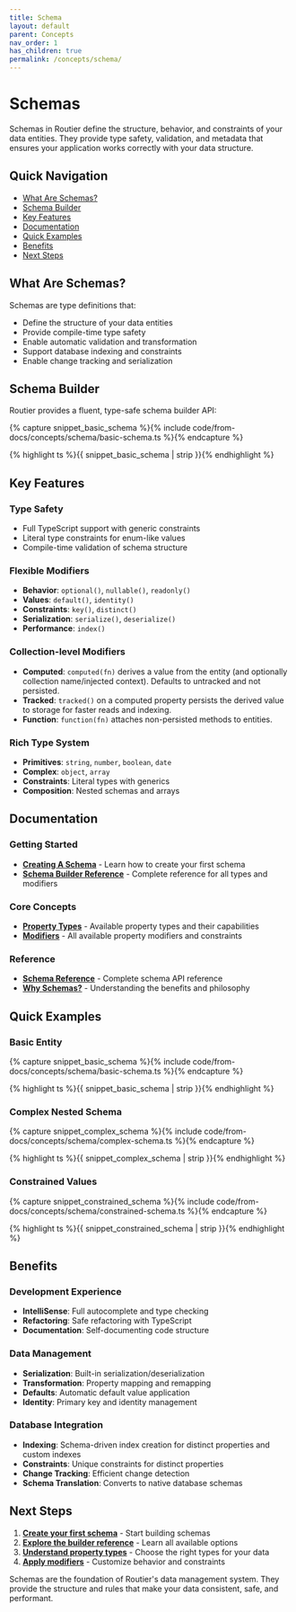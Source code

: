 ```yaml
---
title: Schema
layout: default
parent: Concepts
nav_order: 1
has_children: true
permalink: /concepts/schema/
---
```


# Schemas

Schemas in Routier define the structure, behavior, and constraints of your data entities. They provide type safety, validation, and metadata that ensures your application works correctly with your data structure.

## Quick Navigation

- [What Are Schemas?](#what-are-schemas)
- [Schema Builder](#schema-builder)
- [Key Features](#key-features)
- [Documentation](#documentation)
- [Quick Examples](#quick-examples)
- [Benefits](#benefits)
- [Next Steps](#next-steps)

## What Are Schemas?

Schemas are type definitions that:

- Define the structure of your data entities
- Provide compile-time type safety
- Enable automatic validation and transformation
- Support database indexing and constraints
- Enable change tracking and serialization

## Schema Builder

Routier provides a fluent, type-safe schema builder API:

{% capture snippet_basic_schema %}{% include code/from-docs/concepts/schema/basic-schema.ts %}{% endcapture %}

{% highlight ts %}{{ snippet_basic_schema | strip }}{% endhighlight %}

## Key Features

### Type Safety

- Full TypeScript support with generic constraints
- Literal type constraints for enum-like values
- Compile-time validation of schema structure

### Flexible Modifiers

- **Behavior**: `optional()`, `nullable()`, `readonly()`
- **Values**: `default()`, `identity()`
- **Constraints**: `key()`, `distinct()`
- **Serialization**: `serialize()`, `deserialize()`
- **Performance**: `index()`

### Collection-level Modifiers

- **Computed**: `computed(fn)` derives a value from the entity (and optionally collection name/injected context). Defaults to untracked and not persisted.
- **Tracked**: `tracked()` on a computed property persists the derived value to storage for faster reads and indexing.
- **Function**: `function(fn)` attaches non-persisted methods to entities.

### Rich Type System

- **Primitives**: `string`, `number`, `boolean`, `date`
- **Complex**: `object`, `array`
- **Constraints**: Literal types with generics
- **Composition**: Nested schemas and arrays

## Documentation

### Getting Started

- **[Creating A Schema](creating-a-schema.md)** - Learn how to create your first schema
- **[Schema Builder Reference](schema-builder-reference.md)** - Complete reference for all types and modifiers

### Core Concepts

- **[Property Types](property-types/README.md)** - Available property types and their capabilities
- **[Modifiers](modifiers/README.md)** - All available property modifiers and constraints

### Reference

- **[Schema Reference](reference.md)** - Complete schema API reference
- **[Why Schemas?](why-schemas.md)** - Understanding the benefits and philosophy

## Quick Examples

### Basic Entity

{% capture snippet_basic_schema %}{% include code/from-docs/concepts/schema/basic-schema.ts %}{% endcapture %}

{% highlight ts %}{{ snippet_basic_schema | strip }}{% endhighlight %}

### Complex Nested Schema

{% capture snippet_complex_schema %}{% include code/from-docs/concepts/schema/complex-schema.ts %}{% endcapture %}

{% highlight ts %}{{ snippet_complex_schema | strip }}{% endhighlight %}

### Constrained Values

{% capture snippet_constrained_schema %}{% include code/from-docs/concepts/schema/constrained-schema.ts %}{% endcapture %}

{% highlight ts %}{{ snippet_constrained_schema | strip }}{% endhighlight %}

## Benefits

### Development Experience

- **IntelliSense**: Full autocomplete and type checking
- **Refactoring**: Safe refactoring with TypeScript
- **Documentation**: Self-documenting code structure

### Data Management

- **Serialization**: Built-in serialization/deserialization
- **Transformation**: Property mapping and remapping
- **Defaults**: Automatic default value application
- **Identity**: Primary key and identity management

### Database Integration

- **Indexing**: Schema-driven index creation for distinct properties and custom indexes
- **Constraints**: Unique constraints for distinct properties
- **Change Tracking**: Efficient change detection
- **Schema Translation**: Converts to native database schemas

## Next Steps

1. **[Create your first schema](creating-a-schema.md)** - Start building schemas
2. **[Explore the builder reference](schema-builder-reference.md)** - Learn all available options
3. **[Understand property types](property-types/README.md)** - Choose the right types for your data
4. **[Apply modifiers](modifiers/README.md)** - Customize behavior and constraints

Schemas are the foundation of Routier's data management system. They provide the structure and rules that make your data consistent, safe, and performant.
